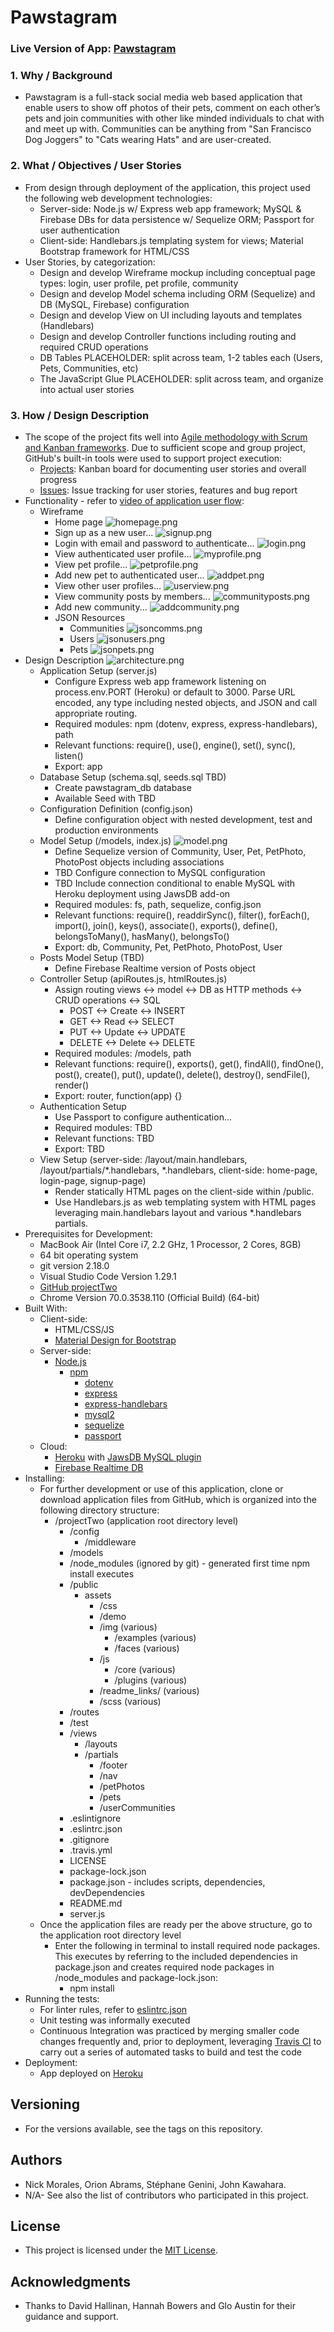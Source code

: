 # Pawstagram
### Live Version of App: [Pawstagram](https://bcbc-pawstagram.herokuapp.com/)
### 1. Why / Background
  * Pawstagram is a full-stack social media web based application that enable users to show off photos of their pets, comment on each other’s pets and join communities with other like minded individuals to chat with and meet up with. Communities can be anything from "San Francisco Dog Joggers" to "Cats wearing Hats" and are user-created.
 ### 2. What / Objectives / User Stories
  * From design through deployment of the application, this project used the following web development technologies:
    * Server-side: Node.js w/ Express web app framework; MySQL & Firebase DBs for data persistence w/ Sequelize ORM; Passport for user authentication
    * Client-side: Handlebars.js templating system for views; Material Bootstrap framework for HTML/CSS
  * User Stories, by categorization:
    * Design and develop Wireframe mockup including conceptual page types: login, user profile, pet profile, community
    * Design and develop Model schema including ORM (Sequelize) and DB (MySQL, Firebase) configuration
    * Design and develop View on UI including layouts and templates (Handlebars)
    * Design and develop Controller functions including routing and required CRUD operations
    * DB Tables PLACEHOLDER: split across team, 1-2 tables each (Users, Pets, Communities, etc) 
    * The JavaScript Glue PLACEHOLDER: split across team, and organize into actual user stories
 ### 3. How / Design Description
  * The scope of the project fits well into [Agile methodology with Scrum and Kanban frameworks](https://en.wikipedia.org/wiki/Agile_software_development). Due to sufficient scope and group project, GitHub's built-in tools were used to support project execution:
    * [Projects](https://github.com/sgenini/projectTwo/projects/1): Kanban board for documenting user stories and overall progress
    * [Issues](https://github.com/sgenini/projectTwo/issues): Issue tracking for user stories, features and bug report
  * Functionality - refer to [video of application user flow](https://drive.google.com/open?id=1-7NwQiifKQjHtdcAljDwRRVcP_7MdPFq):
    * Wireframe
      * Home page ![homepage.png](public/assets/readme_links/homepage.png "homepage")
      * Sign up as a new user... ![signup.png](public/assets/readme_links/signup.png "signup")
      * Login with email and password to authenticate... ![login.png](public/assets/readme_links/login.png "login")
      * View authenticated user profile... ![myprofile.png](public/assets/readme_links/myprofile.png "myprofile")
      * View pet profile... ![petprofile.png](public/assets/readme_links/petprofile.png "petprofile")
      * Add new pet to authenticated user... ![addpet.png](public/assets/readme_links/addpet.png "addpet")
      * View other user profiles... ![userview.png](public/assets/readme_links/userview.png "userview")
      * View community posts by members... ![communityposts.png](public/assets/readme_links/communityposts.png "communityposts")
      * Add new community... ![addcommunity.png](public/assets/readme_links/addcommunity.png "addcommunity")
      * JSON Resources
        * Communities ![jsoncomms.png](public/assets/readme_links/jsoncomms.png "jsoncomms")
        * Users ![jsonusers.png](public/assets/readme_links/jsonusers.png "jsonusers")
        * Pets ![jsonpets.png](public/assets/readme_links/jsonpets.png "jsonpets")
  * Design Description ![architecture.png](public/assets/readme_links/architecture.png "achitecture")
    * Application Setup (server.js)
      * Configure Express web app framework listening on process.env.PORT (Heroku) or default to 3000. Parse URL encoded, any type including nested objects, and JSON and call appropriate routing.
      * Required modules: npm (dotenv, express, express-handlebars), path
      * Relevant functions: require(), use(), engine(), set(), sync(), listen()
      * Export: app
    * Database Setup (schema.sql, seeds.sql TBD)
      * Create pawstagram_db database
      * Available Seed with TBD
    * Configuration Definition (config.json)
      * Define configuration object with nested development, test and production environments
    * Model Setup (/models, index.js) ![model.png](public/assets/readme_links/model.png "model")
      * Define Sequelize version of Community, User, Pet, PetPhoto, PhotoPost objects including associations
      * TBD Configure connection to MySQL configuration
      * TBD Include connection conditional to enable MySQL with Heroku deployment using JawsDB add-on
      * Required modules: fs, path, sequelize, config.json
      * Relevant functions: require(), readdirSync(), filter(), forEach(), import(), join(), keys(), associate(), exports(), define(), belongsToMany(), hasMany(), belongsTo()
      * Export: db, Community, Pet, PetPhoto, PhotoPost, User
    * Posts Model Setup (TBD)
      * Define Firebase Realtime version of Posts object
    * Controller Setup (apiRoutes.js, htmlRoutes.js)
      * Assign routing views <-> model <-> DB as HTTP methods <-> CRUD operations <-> SQL
        * POST <-> Create <-> INSERT
        * GET <-> Read <-> SELECT
        * PUT <-> Update <-> UPDATE
        * DELETE <-> Delete <-> DELETE
      * Required modules: /models, path
      * Relevant functions: require(), exports(), get(), findAll(), findOne(), post(), create(), put(), update(), delete(), destroy(), sendFile(), render()
      * Export: router, function(app) {}
    * Authentication Setup
      * Use Passport to configure authentication...
      * Required modules: TBD
      * Relevant functions: TBD
      * Export: TBD
    * View Setup (server-side: /layout/main.handlebars, /layout/partials/*.handlebars, *.handlebars, client-side: home-page, login-page, signup-page)
      * Render statically HTML pages on the client-side within /public.
      * Use Handlebars.js as web templating system with HTML pages leveraging main.handlebars layout and various *.handlebars partials.  
  * Prerequisites for Development:
    * MacBook Air (Intel Core i7, 2.2 GHz, 1 Processor, 2 Cores, 8GB)
    * 64 bit operating system 
    * git version 2.18.0
    * Visual Studio Code Version 1.29.1
    * [GitHub projectTwo](https://github.com/sgenini/projectTwo)
    * Chrome Version 70.0.3538.110 (Official Build) (64-bit)
  * Built With:
    * Client-side:
      * HTML/CSS/JS
      * [Material Design for Bootstrap](https://fezvrasta.github.io/bootstrap-material-design/docs/4.0/getting-started/introduction/)
    * Server-side:
      * [Node.js](https://nodejs.org/docs/latest/api/documentation.html)
        * [npm](https://www.npmjs.com/)
          * [dotenv](https://www.npmjs.com/package/dotenv)
          * [express](https://www.npmjs.com/package/express)
          * [express-handlebars](https://www.npmjs.com/package/express-handlebars)
          * [mysql2](https://www.npmjs.com/package/mysql2)
          * [sequelize](https://www.npmjs.com/package/sequelize)
          * [passport](https://www.npmjs.com/package/passport)
    * Cloud:
      * [Heroku](https://devcenter.heroku.com/articles/getting-started-with-nodejs) with [JawsDB MySQL plugin](https://devcenter.heroku.com/articles/jawsdb)
      * [Firebase Realtime DB](https://firebase.google.com/docs/web/setup)
  * Installing:
    * For further development or use of this application, clone or download application files from GitHub, which is organized into the following directory structure:
      * /projectTwo (application root directory level)
        * /config
          * /middleware
        * /models
        * /node_modules (ignored by git) - generated first time npm install executes
        * /public
          * assets
            * /css
            * /demo
            * /img (various)
              * /examples (various)
              * /faces (various)
            * /js
              * /core (various)
              * /plugins (various)
            * /readme_links/ (various)
            * /scss (various)
        * /routes
        * /test
        * /views
          * /layouts
          * /partials
            * /footer
            * /nav
            * /petPhotos
            * /pets
            * /userCommunities
        * .eslintignore
        * .eslintrc.json
        * .gitignore
        * .travis.yml
        * LICENSE
        * package-lock.json
        * package.json - includes scripts, dependencies, devDependencies
        * README.md
        * server.js
    * Once the application files are ready per the above structure, go to the application root directory level
      * Enter the following in terminal to install required node packages. This executes by referring to the included dependencies in package.json and creates required node packages in /node_modules and package-lock.json:
        * npm install
  * Running the tests:
    * For linter rules, refer to [eslintrc.json](.eslintrc.json)
    * Unit testing was informally executed
    * Continuous Integration was practiced by merging smaller code changes frequently and, prior to deployment, leveraging [Travis CI](https://docs.travis-ci.com/user/tutorial/) to carry out a series of automated tasks to build and test the code
  * Deployment:
    * App deployed on [Heroku](https://bcbc-pawstagram.herokuapp.com/)
 ## Versioning
  * For the versions available, see the tags on this repository.
 ## Authors
  * Nick Morales, Orion Abrams, Stéphane Genini, John Kawahara.
  * N/A- See also the list of contributors who participated in this project.
 ## License
  * This project is licensed under the [MIT License](LICENSE).
 ## Acknowledgments
  * Thanks to David Hallinan, Hannah Bowers and Glo Austin for their guidance and support.
